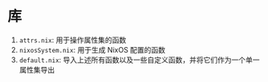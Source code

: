 # 库

1. `attrs.nix`: 用于操作属性集的函数
2. `nixosSystem.nix`: 用于生成 NixOS 配置的函数
3. `default.nix`: 导入上述所有函数以及一些自定义函数，并将它们作为一个单一属性集导出